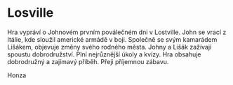# Losville

Hra vypráví o Johnovém prvním poválečném dni v Lostville.
John se vrací z Itálie, kde sloužil americké armádě v boji. 
Společně se svým kamarádem Lišákem, objevuje změny svého rodného města. 
Johny a Lišák zažívají spoustu dobrodružství. 
Plní nejrůznější úkoly a kvízy. 
Hra obsahuje dobrodružný a zajímavý příběh.
Přeji příjemnou zábavu.

Honza
